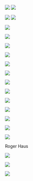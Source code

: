 ![](https://i.imgur.com/vEyXUGg.png)
![](https://i.imgur.com/wTpwFVH.png)


![](https://i.imgur.com/vfqC5Kn.png)
![](https://i.imgur.com/KpCNmn5.jpeg)

![](https://i.imgur.com/2oT0rUX.jpeg)

![](https://i.imgur.com/0M9aSVw.jpeg)

![](https://i.imgur.com/MYyEGN0.jpeg)

![](https://i.imgur.com/mJUHjDj.jpeg)

![](https://i.imgur.com/J6VRla3.png)

![](https://i.imgur.com/4VrKbn9.png)

![](https://i.imgur.com/7Xki5Vb.png)

![](https://i.imgur.com/tF8mElT.png)

![](https://i.imgur.com/VpEuEkZ.png)

![](https://i.imgur.com/xtvquMH.png)

![](https://i.imgur.com/gHq9yub.jpeg)

![](https://i.imgur.com/XwEwZ6w.png)

![](https://i.imgur.com/J4qIQ6N.png)

Roger Haus

![](https://i.imgur.com/Krfye9Z.jpeg)

![](https://i.imgur.com/KGvFgQi.jpeg)

![](https://i.imgur.com/GgKSub8.png)
